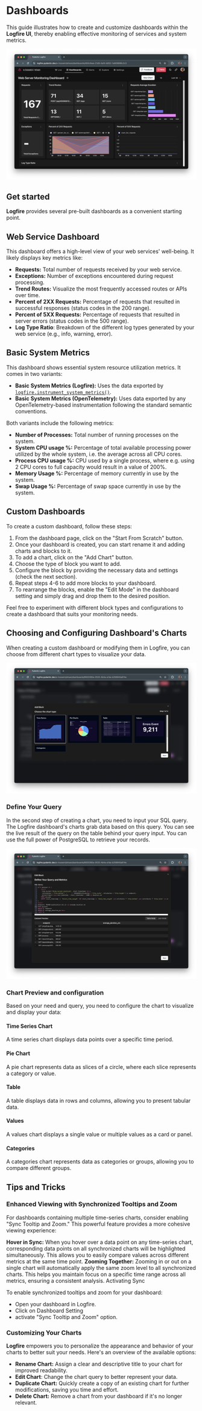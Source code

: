 # Dashboards

This guide illustrates how to create and customize dashboards within the **Logfire UI**, thereby enabling effective
monitoring of services and system metrics.

![Logfire Dashboard](../../images/guide/browser-dashboard.png)

## Get started

**Logfire** provides several pre-built dashboards as a convenient starting point.

## Web Service Dashboard
This dashboard offers a high-level view of your web services' well-being. It likely displays key metrics like:

* **Requests:** Total number of requests received by your web service.
* **Exceptions:** Number of exceptions encountered during request processing.
* **Trend Routes:** Visualize the most frequently accessed routes or APIs over time.
* **Percent of 2XX Requests:** Percentage of requests that resulted in successful responses (status codes in the 200 range).
* **Percent of 5XX Requests:** Percentage of requests that resulted in server errors (status codes in the 500 range).
* **Log Type Ratio**: Breakdown of the different log types generated by your web service (e.g., info, warning, error).

## Basic System Metrics

This dashboard shows essential system resource utilization metrics. It comes in two variants:

- **Basic System Metrics (Logfire):** Uses the data exported by [`logfire.instrument_system_metrics()`](../../integrations/system_metrics.md).
- **Basic System Metrics (OpenTelemetry):** Uses data exported by any OpenTelemetry-based instrumentation following the standard semantic conventions.

Both variants include the following metrics:

* **Number of Processes:** Total number of running processes on the system.
* **System CPU usage %:** Percentage of total available processing power utilized by the whole system, i.e. the average across all CPU cores.
* **Process CPU usage %:** CPU used by a single process, where e.g. using 2 CPU cores to full capacity would result in a value of 200%.
* **Memory Usage %:** Percentage of memory currently in use by the system.
* **Swap Usage %:** Percentage of swap space currently in use by the system.

## Custom Dashboards

To create a custom dashboard, follow these steps:

1. From the dashboard page, click on the "Start From Scratch" button.
3. Once your dashboard is created, you can start rename it and adding charts and blocks to it.
4. To add a chart, click on the "Add Chart" button.
5. Choose the type of block you want to add.
6. Configure the block by providing the necessary data and settings (check the next section).
7. Repeat steps 4-6 to add more blocks to your dashboard.
8. To rearrange the blocks, enable the "Edit Mode" in the dashboard setting and simply drag and drop them to the desired position.

Feel free to experiment with different block types and configurations to create a dashboard that suits your monitoring needs.

## Choosing and Configuring Dashboard's Charts

When creating a custom dashboard or modifying them in Logfire, you can choose from different chart types to visualize your data.

![Logfire Dashboard chart types](../../images/guide/browser-dashboard-chart-types.png)

### Define Your Query
In the second step of creating a chart, you need to input your SQL query. The Logfire dashboard's charts grab data based on this query. You can see the live result of the query on the table behind your query input. You can use the full power of PostgreSQL to retrieve your records.

![Logfire Dashboard chart query](../../images/guide/browser-dashboard-chart-sql-query.png)

### Chart Preview and configuration

Based on your need and query, you need to configure the chart to visualize and display your data:

#### Time Series Chart

A time series chart displays data points over a specific time period.

#### Pie Chart

A pie chart represents data as slices of a circle, where each slice represents a category or value.

#### Table

A table displays data in rows and columns, allowing you to present tabular data.

#### Values

A values chart displays a single value or multiple values as a card or panel.

#### Categories

A categories chart represents data as categories or groups, allowing you to compare different groups.

## Tips and Tricks

### Enhanced Viewing with Synchronized Tooltips and Zoom

For dashboards containing multiple time-series charts, consider enabling "Sync Tooltip and Zoom." This powerful feature provides a more cohesive viewing experience:

**Hover in Sync:** When you hover over a data point on any time-series chart, corresponding data points on all synchronized charts will be highlighted simultaneously. This allows you to easily compare values across different metrics at the same time point.
**Zooming Together:** Zooming in or out on a single chart will automatically apply the same zoom level to all synchronized charts. This helps you maintain focus on a specific time range across all metrics, ensuring a consistent analysis.
Activating Sync

To enable synchronized tooltips and zoom for your dashboard:

* Open your dashboard in Logfire.
* Click on Dashboard Setting
* activate "Sync Tooltip and Zoom" option.

### Customizing Your Charts

**Logfire** empowers you to personalize the appearance and behavior of your charts to better suit your needs.
Here's an overview of the available options:

* **Rename Chart:** Assign a clear and descriptive title to your chart for improved readability.
* **Edit Chart**: Change the chart query to better represent your data.
* **Duplicate Chart:** Quickly create a copy of an existing chart for further modifications, saving you time and effort.
* **Delete Chart:** Remove a chart from your dashboard if it's no longer relevant.
